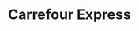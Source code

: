 ---
title: "Carrefour Express"
url: /ciudad-autonoma-de-buenos-aires/carrefour-express-avenida-almafuerte/
shop: comodidad
---